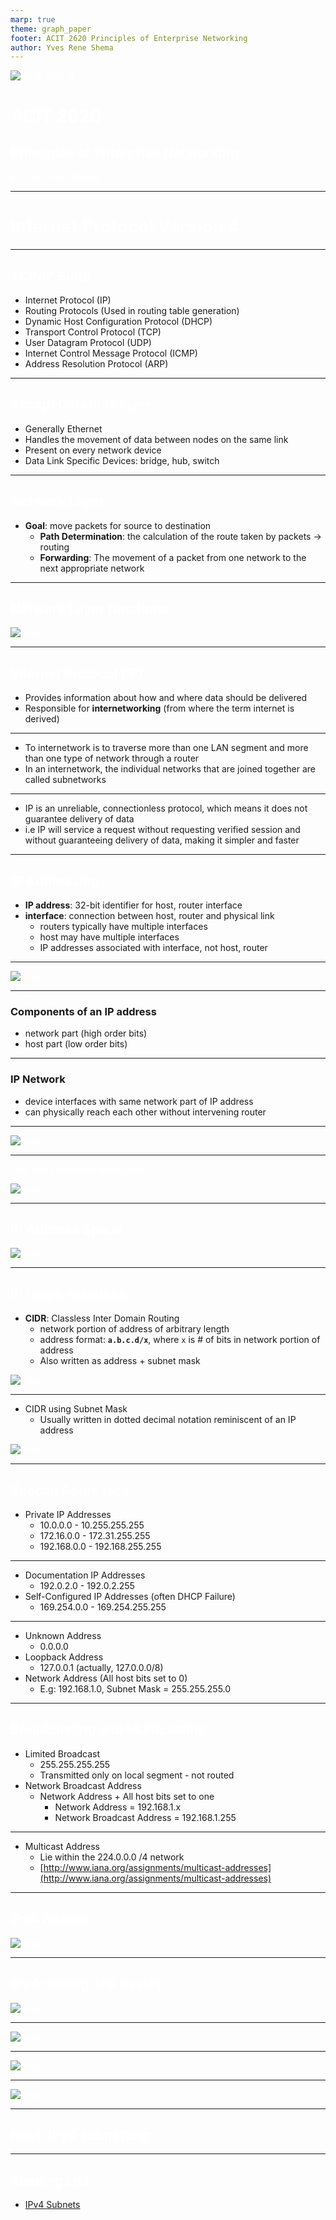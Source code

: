 ```yaml
---
marp: true
theme: graph_paper
footer: ACIT 2620 Principles of Enterprise Networking
author: Yves Rene Shema
---
```


<style scoped>
  h1, h2, p, footer {
    color: white
  }
</style>

![bg opacity:.9](../img/networking.jpg)

# ACIT 2620

## Principles of Enterprise Networking

By: Yves Rene Shema

---

# Internet Protocol Version 4

---

## TCP/IP Suite

- Internet Protocol (IP)
- Routing Protocols (Used in routing table generation)
- Dynamic Host Configuration Protocol (DHCP)
- Transport Control Protocol (TCP)
- User Datagram Protocol (UDP)
- Internet Control Message Protocol (ICMP)
- Address Resolution Protocol (ARP)

---

## Recap: Data-link layer

- Generally Ethernet
- Handles the movement of data between nodes on the same link
- Present on every network device
- Data Link Specific Devices: bridge, hub, switch

---

## Network Layer

- __Goal__: move packets for source to destination
  - __Path Determination__:
  the calculation of the route taken by packets -> routing
  - __Forwarding__:
  The movement of a packet from one network to the next appropriate network

---

## Network Layer functions

![image](../img/ipv4/network-layer.png)

---

## Internet Protocol (IP)

- Provides information about how and where data should be delivered
- Responsible for __internetworking__ (from where the term internet is derived)

---

- To internetwork is to traverse more than one LAN segment and more than one type of network through a router
- In an internetwork, the individual networks that are joined together are called subnetworks

---

- IP is an unreliable, connectionless protocol, which means it does not guarantee delivery of data
- i.e IP will service a request without requesting verified session and without guaranteeing delivery of data, making it simpler and faster

---

## IP Addressing

- __IP address__: 32-bit identifier for host, router interface
- __interface__: connection between host, router and physical link
  - routers typically have multiple interfaces
  - host may have multiple interfaces
  - IP addresses associated with interface, not host, router

---

![image](../img/ipv4/ipv4-addressing.png)

---

### Components of an IP address

- network part (high order bits)
- host part (low order bits)

---

### IP Network

- device interfaces with same network part of IP address
- can physically reach each other without intervening router

---

![image](../img/ipv4/ipv4-network.png)

---

How many networks do you see?

![image](../img/ipv4/ipv4-networks.png)

---

## IP Address Space

![image](../img/ipv4/ipv4-address-space.png)

---

## IP range notations

- __CIDR__: Classless Inter Domain Routing
  - network portion of address of arbitrary length
  - address format: __`a.b.c.d/x`__, where `x` is # of bits in network portion of address
  - Also written as address + subnet mask

![image](../img/ipv4/ipv4-range.png)

---

- CIDR using Subnet Mask
  - Usually written in dotted decimal notation reminiscent of an IP address

![image](../img/ipv4/subnet-mask.png)

---

## Special Addresses

- Private IP Addresses
  - 10.0.0.0 - 10.255.255.255
  - 172.16.0.0 - 172.31.255.255
  - 192.168.0.0 - 192.168.255.255

---

- Documentation IP Addresses
  - 192.0.2.0 - 192.0.2.255
- Self-Configured IP Addresses (often DHCP Failure)
  - 169.254.0.0 - 169.254.255.255

---

- Unknown Address
  - 0.0.0.0
- Loopback Address
  - 127.0.0.1 (actually, 127.0.0.0/8)
- Network Address (All host bits set to 0)
  - E.g: 192.168.1.0, Subnet Mask = 255.255.255.0 

---

## Broadcasting and Multicasting

- Limited Broadcast
  - 255.255.255.255
  - Transmitted only on local segment - not routed
- Network Broadcast Address
  - Network Address + All host bits set to one
    - Network Address = 192.168.1.x
    - Network Broadcast Address = 192.168.1.255

---

- Multicast Address
  - Lie within the 224.0.0.0 /4 network
  - [http://www.iana.org/assignments/multicast-addresses](http://www.iana.org/assignments/multicast-addresses)

---

## IPv4 Header

![image](../img/ipv4/ipv4-header.png)

---

## IPv4 routing: the basics

![image](../img/ipv4/ipv4-routing-step-1.png)

---

![image](../img/ipv4/ipv4-routing-step-2.png)

---

![image](../img/ipv4/ipv4-routing-step-3.png)

---

![image](../img/ipv4/ipv4-routing-step-4.png)

---

## Next: IPv4 subnetting

---

## Reading List

- [IPv4 Subnets](http://intronetworks.cs.luc.edu/current2/html/ipv4.html#ipv4-subnets)
